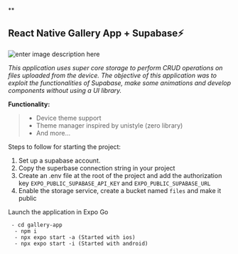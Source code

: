 **

## React Native Gallery App + Supabase⚡️

![enter image description here](https://miro.medium.com/v2/resize:fit:1400/format:webp/0*0XLWZJULuqT_yGYw.jpg)

**This application uses super core storage to perform CRUD operations on files uploaded from the device.* 
The objective of this application was to exploit the functionalities of Supabase, make some animations and develop components without using a UI library.*

**Functionality:**

> - Device theme support
> - Theme manager inspired by unistyle (zero library)
> - And more...

Steps to follow for starting the project:

  1. Set up a supabase account.
  2. Copy the superbase connection string in your project
  3. Create an .env file at the root of the project and add the authorization key `EXPO_PUBLIC_SUPABASE_API_KEY` and `EXPO_PUBLIC_SUPABASE_URL`
  4. Enable the storage service, create a bucket named `files` and make it public

Launch the application in Expo Go

     - cd gallery-app
      - npm i
      - npx expo start -a (Started with ios)
      - npx expo start -i (Started with android)
